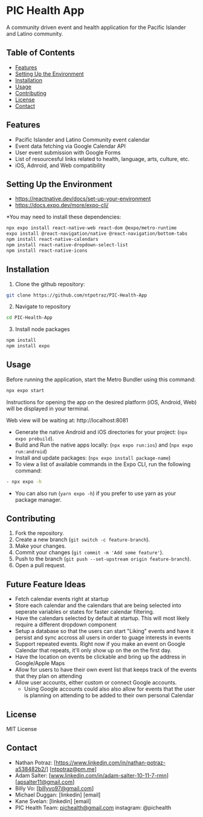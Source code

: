 # PIC Health App

A community driven event and health application for the Pacific Islander and Latino community.

## Table of Contents

- [Features](#features)
- [Setting Up the Environment](#setting-up-the-environment)
- [Installation](#installation)
- [Usage](#usage)
- [Contributing](#contributing)
- [License](#license)
- [Contact](#contact)

## Features

- Pacific Islander and Latino Community event calendar
- Event data fetching via Google Calendar API
- User event submission with Google Forms
- List of resourcesful links related to health, language, arts, culture, etc.
- iOS, Adnroid, and Web compatibility

## Setting Up the Environment

- https://reactnative.dev/docs/set-up-your-environment
- https://docs.expo.dev/more/expo-cli/

\*You may need to install these dependencies:

```bash
npx expo install react-native-web react-dom @expo/metro-runtime
expo install @react-navigation/native @react-navigation/bottom-tabs
npm install react-native-calendars
npm install react-native-dropdown-select-list
npm install react-native-icons
```

## Installation

1. Clone the github repository:

```bash
git clone https://github.com/ntpotraz/PIC-Health-App
```

2. Navigate to repository

```bash
cd PIC-Health-App
```

3. Install node packages

```bash
npm install
npm install expo
```

## Usage

Before running the application, start the Metro Bundler using this command:

```bash
npx expo start
```
Instructions for opening the app on the desired platform (iOS, Android, Web) will be displayed in your terminal.

Web view will be waiting at: http://localhost:8081

- Generate the native Android and iOS directories for your project: (`npx expo prebuild`).
- Build and Run the native apps locally: (`npx expo run:ios`) and (`npx expo run:android`)
- Install and update packages: (`npx expo install package-name`)
- To view a list of available commands in the Expo CLI, run the following command:

```bash
- npx expo -h
```

- You can also run (`yarn expo -h`) if you prefer to use yarn as your package manager.

## Contributing

1. Fork the repository.
2. Create a new branch (`git switch -c feature-branch`).
3. Make your changes.
4. Commit your changes (`git commit -m 'Add some feature'`).
5. Push to the branch (`git push --set-upstream origin feature-branch`).
6. Open a pull request.

## Future Feature Ideas

- Fetch calendar events right at startup
- Store each calendar and the calendars that are being selected into seperate variables or states for faster calendar filtering.
- Have the calendars selected by default at startup. This will most likely require a different dropdown component
- Setup a database so that the users can start "Liking" events and have it persist and sync accross all users in order to guage interests in events
- Support repeated events. Right now if you make an event on Google Calendar that repeats, it'll only show up on the on the first day.
- Have the location on events be clickable and bring up the address in Google/Apple Maps
- Allow for users to have their own event list that keeps track of the events that they plan on attending
- Allow user accounts, either custom or connect Google accounts.
    - Using Google accounts could also also allow for events that the user is planning on attending to be added to their own personal Calendar

## License

MIT License

## Contact

- Nathan Potraz: [https://www.linkedin.com/in/nathan-potraz-a538482b2/] [ntpotraz@pm.me]
- Adam Salter: [www.linkedin.com/in/adam-salter-10-11-7-rmn] [apsalter11@gmail.com]
- Billy Vo: [billyvo97@gmail.com]
- Michael Duggan: [linkedin] [email]
- Kane Svelan: [linkedin] [email]
- PIC Health Team: pichealth@gmail.com instagram: @pichealth
